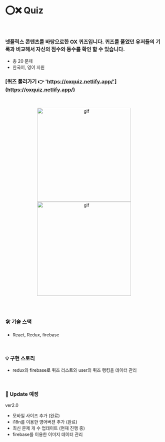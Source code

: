 <br/>

# ⭕❌ Quiz

<br/>

### 넷플릭스 콘텐츠를 바탕으로한 OX 퀴즈입니다. 퀴즈를 풀었던 유저들의 기록과 비교해서 자신의 점수와 등수를 확인 할 수 있습니다. 
- 총 20 문제
- 한국어, 영어 지원 

### [퀴즈 풀러가기 👉 'https://oxquiz.netlify.app/'](https://oxquiz.netlify.app/)

<br />

<p align="center">
  <img src="https://user-images.githubusercontent.com/65863834/151995558-8f76ffd3-9dce-4491-ae70-ccbf07a7604d.gif" alt="gif" width="300px"/>
    <img src="https://user-images.githubusercontent.com/65863834/151995570-fa7f5c17-bb88-4106-a559-e231c4e00c6d.gif" alt="gif" width="300px"/>
</p>
<br><br/>


### 🛠 기술 스택 
- React, Redux, firebase

<br/>

### 💡 구현 스토리
- redux와 firebase로 퀴즈 리스트와 user의 퀴즈 랭킹을 데이터 관리

<br/>

### 📅 Update 예정
ver2.0
- 모바일 사이즈 추가 (완료)
- i18n를 이용한 영어버젼 추가 (완료) 
- 최신 문제 개 수 업데이트 (현재 진행 중)
- firebase를 이용한 이미지 데이터 관리

<br><br/>
<br><br/>
<br><br/>
